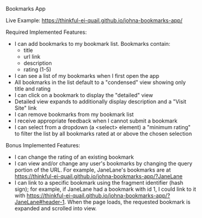 Bookmarks App

Live Example: <https://thinkful-ei-quail.github.io/johna-bookmarks-app/>

Required Implemented Features:

* I can add bookmarks to my bookmark list. Bookmarks contain:
  * title
  * url link
  * description
  * rating (1-5)
* I can see a list of my bookmarks when I first open the app
* All bookmarks in the list default to a "condensed" view showing only title and rating
* I can click on a bookmark to display the "detailed" view
* Detailed view expands to additionally display description and a "Visit Site" link
* I can remove bookmarks from my bookmark list
* I receive appropriate feedback when I cannot submit a bookmark
* I can select from a dropdown (a &lt;select> element) a "minimum rating" to filter the list by all bookmarks rated at or above the chosen selection


Bonus Implemented Features:

* I can change the rating of an existing bookmark
* I can view and/or change any user's bookmarks by changing the query portion of the URL. For example, JaneLane's bookmarks are at <https://thinkful-ei-quail.github.io/johna-bookmarks-app/?JaneLane>
* I can link to a specific bookmark using the fragment identifier (hash sign); for example, if JaneLane had a bookmark with id 1, I could link to it with <https://thinkful-ei-quail.github.io/johna-bookmarks-app/?JaneLane#header-1>. When the page loads, the requested bookmark is expanded and scrolled into view.
